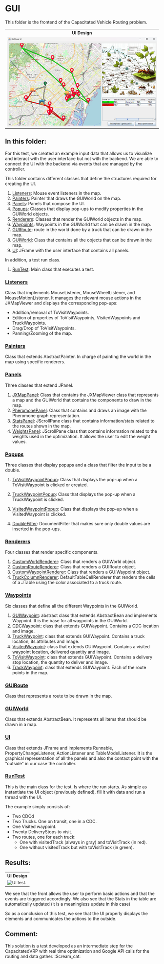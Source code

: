 # GUI
This folder is the frontend of the Capacitated Vehicle Routing problem.

<table>
  <tr>
    <th> <b>UI Design </b></th>
  </tr>
  <tr>
    <td> <img src="https://github.com/SergioOyaga/AntColonyAlgorithmExamples/blob/master/src/out/VRP/TestResults/GUI_test_design.png"  title="UI design." alt="UI design." /></td>
  </tr>
</table>

## In this folder:
For this test, we created an example input data that allows us to visualize and interact with the user interface but not with the backend.
We are able to connect the UI with the backend via events that are managed by the controller. 

This folder contains different classes that define the structures required for creating the UI.
1. [Listeners](#listeners): Mouse event listeners in the map.
2. [Painters](#painters): Painter that draws the GUIWorld on the map.
3. [Panels](#panels): Panels that compose the UI.
4. [Popups](#popups): Classes that display pop-ups to modify properties in the GUIWorld objects.
5. [Renderers](#renderers): Classes that render the GUIWorld objects in the map.
6. [Waypoints](#waypoints): Waypoints in the GUIWorld that can be drawn in the map.
7. [GUIRoute](#guiroute): route in the world done by a truck that can be drawn in the map.
8. [GUIWorld](#guiworld): Class that contains all the objects that can be drawn in the map.
9. [UI](#ui): JFrame with the user interface that contains all panels.

In addition, a test run class.
1. [RunTest](#runtest): Main class that executes a test.


### [Listeners](https://github.com/SergioOyaga/AntColonyAlgorithmExamples/blob/master/src/main/java/org/soyaga/examples/VRP/CapacitatedVRP/GUI/Listeners/JXMouseListener.java)
Class that implements MouseListener, MouseWheelListener, and MouseMotionListener. It manages the relevant mouse actions in the JXMapViewer and displays the corresponding pop-ups:
<ul>
    <li> Addition/removal of ToVisitWaypoints.</li>
    <li> Edition of properties of ToVisitWaypoints, VisitedWaypoints and TruckWaypoints.</li>
    <li> Drag/Drop of ToVisitWaypoints.</li>
    <li> Panning/Zooming of the map.</li>
</ul>

### [Painters](https://github.com/SergioOyaga/AntColonyAlgorithmExamples/blob/master/src/main/java/org/soyaga/examples/VRP/CapacitatedVRP/GUI/Painters/WorldPAinter.java)
Class that extends AbstractPainter<JXMapViewer>. In charge of painting the world in the map using specific renderers.

### [Panels](https://github.com/SergioOyaga/AntColonyAlgorithmExamples/blob/master/src/main/java/org/soyaga/examples/VRP/CapacitatedVRP/GUI/Panels)
Three classes that extend JPanel.
1. [JXMapPanel](https://github.com/SergioOyaga/AntColonyAlgorithmExamples/blob/master/src/main/java/org/soyaga/examples/VRP/CapacitatedVRP/GUI/Panels/JXMapPanel.java): Class that contains the JXMapViewer class that represents a map and the GUIWorld that contains the components to draw in the map.
2. [PheromonePanel](https://github.com/SergioOyaga/AntColonyAlgorithmExamples/blob/master/src/main/java/org/soyaga/examples/VRP/CapacitatedVRP/GUI/Panels/PheromonePanel.java): Class that contains and draws an image with the Pheromone graph representation.
3. [StatsPanel](https://github.com/SergioOyaga/AntColonyAlgorithmExamples/blob/master/src/main/java/org/soyaga/examples/VRP/CapacitatedVRP/GUI/Panels/StatsPanel.java): JScrollPane class that contains information/stats related to the routes shown in the map.
4. [WeightsPanel](https://github.com/SergioOyaga/AntColonyAlgorithmExamples/blob/master/src/main/java/org/soyaga/examples/VRP/CapacitatedVRP/GUI/Panels/WeightsPanel.java): JScrollPane class that contains information related to the weights used in the optimization. It allows the user to edit the weight values.

### [Popups](https://github.com/SergioOyaga/AntColonyAlgorithmExamples/blob/master/src/main/java/org/soyaga/examples/VRP/CapacitatedVRP/GUI/Popups)
Three classes that display popups and a class that filter the input to be a double.

1. [ToVisitWaypointPopup](https://github.com/SergioOyaga/AntColonyAlgorithmExamples/blob/master/src/main/java/org/soyaga/examples/VRP/CapacitatedVRP/GUI/Popups/ToVisitWaypointPopup.java): Class that displays the pop-up when a ToVisitWaypoint is clicked or created.
2. [TruckWaypointPopup](https://github.com/SergioOyaga/AntColonyAlgorithmExamples/blob/master/src/main/java/org/soyaga/examples/VRP/CapacitatedVRP/GUI/Popups/TruckWaypointPopup.java): Class that displays the pop-up when a TruckWaypoint is clicked.
3. [VisitedWaypointPopup](https://github.com/SergioOyaga/AntColonyAlgorithmExamples/blob/master/src/main/java/org/soyaga/examples/VRP/CapacitatedVRP/GUI/Popups/VisitedWaypointPopup.java): Class that displays the pop-up when a VisitedWaypoint is clicked.


1. [DoubleFilter](https://github.com/SergioOyaga/AntColonyAlgorithmExamples/blob/master/src/main/java/org/soyaga/examples/VRP/CapacitatedVRP/GUI/Popups/DoubleFilter.java): DocumentFilter that makes sure only double values are inserted in the pop-ups.

### [Renderers](https://github.com/SergioOyaga/AntColonyAlgorithmExamples/blob/master/src/main/java/org/soyaga/examples/VRP/CapacitatedVRP/GUI/Renderers)
Four classes that render specific components.
1. [CustomWorldRenderer](https://github.com/SergioOyaga/AntColonyAlgorithmExamples/blob/master/src/main/java/org/soyaga/examples/VRP/CapacitatedVRP/GUI/Renderers/CustomWorldRenderer.java): Class that renders a GUIWorld object.
2. [CustomRouteRenderer](https://github.com/SergioOyaga/AntColonyAlgorithmExamples/blob/master/src/main/java/org/soyaga/examples/VRP/CapacitatedVRP/GUI/Renderers/CustomRouteRenderer.java): Class that renders a GUIRoute object.
3. [CustomWaypointRenderer](https://github.com/SergioOyaga/AntColonyAlgorithmExamples/blob/master/src/main/java/org/soyaga/examples/VRP/CapacitatedVRP/GUI/Renderers/CustomWaypointRenderer.java): Class that renders a GUIWaypoint object.
4. [TruckColumnRenderer](https://github.com/SergioOyaga/AntColonyAlgorithmExamples/blob/master/src/main/java/org/soyaga/examples/VRP/CapacitatedVRP/GUI/Popups/TruckColumnRenderer.java): DefaultTableCellRenderer that renders the cells of a JTable using the color associated to a truck route.

### [Waypoints](https://github.com/SergioOyaga/AntColonyAlgorithmExamples/blob/master/src/main/java/org/soyaga/examples/VRP/CapacitatedVRP/GUI/Waypoints)
Six classes that define all the different Waypoints in the GUIWorld.
1. [GUIWaypoint](https://github.com/SergioOyaga/AntColonyAlgorithmExamples/blob/master/src/main/java/org/soyaga/examples/VRP/CapacitatedVRP/GUI/Waypoints/GUIWaypoint.java): abstract class that extends AbstractBean and implements Waypoint. It is the base for all waypoints in the GUIWorld.
2. [CDCWaypoint](https://github.com/SergioOyaga/AntColonyAlgorithmExamples/blob/master/src/main/java/org/soyaga/examples/VRP/CapacitatedVRP/GUI/Waypoints/CDCWaypoint.java): class that extends GUIWaypoint. Contains a CDC location and image.
3. [TruckWaypoint](https://github.com/SergioOyaga/AntColonyAlgorithmExamples/blob/master/src/main/java/org/soyaga/examples/VRP/CapacitatedVRP/GUI/Waypoints/TruckWaypoint.java): class that extends GUIWaypoint. Contains a truck location, its attributes and image.
4. [VisitedWaypoint](https://github.com/SergioOyaga/AntColonyAlgorithmExamples/blob/master/src/main/java/org/soyaga/examples/VRP/CapacitatedVRP/GUI/Waypoints/VisitedWaypoint.java): class that extends GUIWaypoint. Contains a visited waypoint location, delivered quantity and image.
5. [ToVisitWaypoint](https://github.com/SergioOyaga/AntColonyAlgorithmExamples/blob/master/src/main/java/org/soyaga/examples/VRP/CapacitatedVRP/GUI/Waypoints/ToVisitWaypoint.java): class that extends GUIWaypoint. Contains a delivery stop location, the quantity to deliver and image.
6. [TrackWaypoint](https://github.com/SergioOyaga/AntColonyAlgorithmExamples/blob/master/src/main/java/org/soyaga/examples/VRP/CapacitatedVRP/GUI/Waypoints/TrackWaypoint.java): class that extends GUIWaypoint. Each of the route points in the map.

### [GUIRoute](https://github.com/SergioOyaga/AntColonyAlgorithmExamples/blob/master/src/main/java/org/soyaga/examples/VRP/CapacitatedVRP/GUI/GUIRoute.java)
Class that represents a route to be drawn in the map.

### [GUIWorld](https://github.com/SergioOyaga/AntColonyAlgorithmExamples/blob/master/src/main/java/org/soyaga/examples/VRP/CapacitatedVRP/GUI/GUIWorld.java)
Class that extends AbstractBean. It represents all items that should be drawn in a map. 

### [UI](https://github.com/SergioOyaga/AntColonyAlgorithmExamples/blob/master/src/main/java/org/soyaga/examples/GUI/CapacitatedVRP/UI.java)
Class that extends JFrame and implements Runnable, PropertyChangeListener, ActionListener and TableModelListener. It is the graphical representation of all the panels and also the contact point with the "outside" in our case the controller.

### [RunTest](https://github.com/SergioOyaga/AntColonyAlgorithmExamples/blob/master/src/main/java/org/soyaga/examples/VRP/CapacitatedVRP/GUI/RunTest.java)
This is the main class for the test. Is where the run starts. As simple as instantiate the UI object (previously defined), fill it with data and run a thread with the UI.

The example simply consists of:
<ul>
    <li> Two CDCd</li>
    <li> Two Trucks. One on transit, one in a CDC.</li>
    <li> One Visited waypoint.</li>
    <li> Twenty DeliveryStops to visit.</li>
    <li> Two routes, one for each truck:
        <ul>
            <li>One with visitedTrack (always in gray) and toVisitTrack (in red).</li>
            <li>One without visitedTrack but with toVisitTrack (in green).</li>
        </ul>
    </li>
</ul>

## Results:

<table>
  <tr>
    <th> <b>UI Design </b></th>
  </tr>
  <tr>
    <td> <img src="https://github.com/SergioOyaga/AntColonyAlgorithmExamples/blob/master/src/out/VRP/TestResults/GUI_test_explain.gif"  title="UI test." alt="UI test." /></td>
  </tr>
</table>


We see that the front allows the user to perform basic actions and that the events are triggered accordingly. We also see that the Stats in the table are automatically updated (it is a meaningless update in this case)

So as a conclusion of this test, we see that the UI properly displays the elements and communicates the actions to the outside.

## Comment:
This solution is a test developed as an intermediate step for the CapacitatedVRP with real time optimization and Google API calls for the routing and data gather. :Scream_cat:

